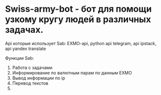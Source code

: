 # Swiss-army-bot - бот для помощи узкому кругу людей в различных задачах.

Api которые использует Sab: EXMO-api, python api telegram, api ipstack, api yandex translate

Функции Sab:
  1) Работа с задачами
  2) Информирование по валютным парам по данным EXMO 
  3) Вывод информации по ip
  4) Перевод текстов
  5) 
